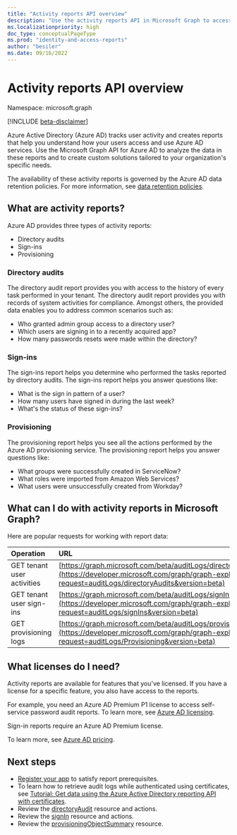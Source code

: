 ```yaml
---
title: "Activity reports API overview"
description: "Use the activity reports API in Microsoft Graph to access the reports that Azure Active Directory creates to help you track user activity in a tenant."
ms.localizationpriority: high
doc_type: conceptualPageType
ms.prod: "identity-and-access-reports"
author: "besiler"
ms.date: 09/16/2022
---
```


# Activity reports API overview

Namespace: microsoft.graph

[!INCLUDE [beta-disclaimer](../../includes/beta-disclaimer.md)]

Azure Active Directory (Azure AD) tracks user activity and creates reports that help you understand how your users access and use Azure AD services. Use the Microsoft Graph API for Azure AD to analyze the data in these reports and to create custom solutions tailored to your organization's specific needs.

The availability of these activity reports is governed by the Azure AD data retention policies. For more information, see [data retention policies](/azure/active-directory/reports-monitoring/reference-reports-data-retention#how-long-does-azure-ad-store-the-data).

## What are activity reports?

Azure AD provides three types of activity reports:

- Directory audits
- Sign-ins
- Provisioning

### Directory audits

The directory audit report provides you with access to the history of every task performed in your tenant. The directory audit report provides you with records of system activities for compliance. Amongst others, the provided data enables you to address common scenarios such as:

- Who granted admin group access to a directory user?
- Which users are signing in to a recently acquired app?
- How many passwords resets were made within the directory?

### Sign-ins

The sign-ins report helps you determine who performed the tasks reported by directory audits. The sign-ins report helps you answer questions like:

- What is the sign in pattern of a user?
- How many users have signed in during the last week?
- What's the status of these sign-ins?

### Provisioning

The provisioning report helps you see all the actions performed by the Azure AD provisioning service. The provisioning report helps you answer questions like:

- What groups were successfully created in ServiceNow?
- What roles were imported from Amazon Web Services?
- What users were unsuccessfully created from Workday?

## What can I do with activity reports in Microsoft Graph?

Here are popular requests for working with report data:

Operation | URL
:----------|:----
GET tenant user activities | [https://graph.microsoft.com/beta/auditLogs/directoryAudits](https://developer.microsoft.com/graph/graph-explorer?request=auditLogs/directoryAudits&version=beta)
GET tenant user sign-ins | [https://graph.microsoft.com/beta/auditLogs/signIns](https://developer.microsoft.com/graph/graph-explorer?request=auditLogs/signIns&version=beta)
GET provisioning logs | [https://graph.microsoft.com/beta/auditLogs/provisioning](https://developer.microsoft.com/graph/graph-explorer?request=auditLogs/Provisioning&version=beta)

## What licenses do I need?

Activity reports are available for features that you've licensed. If you have a license for a specific feature, you also have access to the reports.

For example, you need an Azure AD Premium P1 license to access self-service password audit reports.  To learn more, see [Azure AD licensing](https://azure.microsoft.com/pricing/details/active-directory/).

Sign-in reports require an Azure AD Premium license.

To learn more, see [Azure AD pricing](https://azure.microsoft.com/pricing/details/active-directory/).

## Next steps

- [Register your app](/azure/active-directory/active-directory-reporting-api-prerequisites-azure-portal) to satisfy report prerequisites.
- To learn how to retrieve audit logs while authenticated using certificates, see [Tutorial: Get data using the Azure Active Directory reporting API with certificates](/azure/active-directory/reports-monitoring/tutorial-access-api-with-certificates).
- Review the [directoryAudit](directoryaudit.md) resource and actions.
- Review the [signIn](signin.md) resource and actions.
- Review the [provisioningObjectSummary](provisioningobjectsummary.md) resource.

